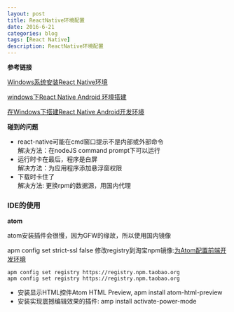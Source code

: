 ```yaml
---
layout: post
title: ReactNative环境配置
date: 2016-6-21
categories: blog
tags: [React Native]
description: ReactNative环境配置
---
```


**参考链接**

[Windows系统安装React Native环境](http://www.lcode.org/%e5%8f%b2%e4%b8%8a%e6%9c%80%e8%af%a6%e7%bb%86windows%e7%89%88%e6%9c%ac%e6%90%ad%e5%bb%ba%e5%ae%89%e8%a3%85react-native%e7%8e%af%e5%a2%83%e9%85%8d%e7%bd%ae/)

[windows下React Native Android 环境搭建](http://blog.leanote.com/post/skuare520/841121f15ace)

[在Windows下搭建React Native Android开发环境](http://bbs.reactnative.cn/topic/10/%E5%9C%A8windows%E4%B8%8B%E6%90%AD%E5%BB%BAreact-native-android%E5%BC%80%E5%8F%91%E7%8E%AF%E5%A2%83)


**碰到的问题** 

- react-native可能在cmd窗口提示不是内部或外部命令            
解决方法：在nodeJS command prompt下可以运行 
- 运行时卡在最后，程序是白屏              
解决方法：为应用程序添加悬浮窗权限  
- 下载时卡住了                 
解决方法: 更换rpm的数据源，用国内代理  


### IDE的使用 

**atom** 

atom安装插件会很慢，因为GFW的缘故，所以使用国内镜像 

apm config set strict-ssl false
修改registry到淘宝npm镜像:[为Atom配置前端开发环境](http://leftstick.github.io/tech/2015/07/01/setup-frontend-env-with-atom)

```
apm config set registry https://registry.npm.taobao.org
apm config set registry https://registry.npm.taobao.org
```

- 安装显示HTML控件Atom HTML Preview, apm install atom-html-preview
- 安装实现震撼编辑效果的插件: amp install activate-power-mode 



